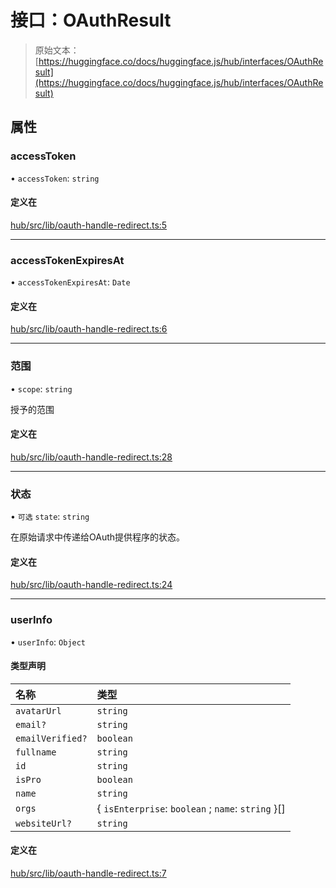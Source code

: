 # 接口：OAuthResult

> 原始文本：[https://huggingface.co/docs/huggingface.js/hub/interfaces/OAuthResult](https://huggingface.co/docs/huggingface.js/hub/interfaces/OAuthResult)

## 属性

### accessToken

• `accessToken`: `string`

#### 定义在

[hub/src/lib/oauth-handle-redirect.ts:5](https://github.com/huggingface/huggingface.js/blob/main/packages/hub/src/lib/oauth-handle-redirect.ts#L5)

* * *

### accessTokenExpiresAt

• `accessTokenExpiresAt`: `Date`

#### 定义在

[hub/src/lib/oauth-handle-redirect.ts:6](https://github.com/huggingface/huggingface.js/blob/main/packages/hub/src/lib/oauth-handle-redirect.ts#L6)

* * *

### 范围

• `scope`: `string`

授予的范围

#### 定义在

[hub/src/lib/oauth-handle-redirect.ts:28](https://github.com/huggingface/huggingface.js/blob/main/packages/hub/src/lib/oauth-handle-redirect.ts#L28)

* * *

### 状态

• `可选` `state`: `string`

在原始请求中传递给OAuth提供程序的状态。

#### 定义在

[hub/src/lib/oauth-handle-redirect.ts:24](https://github.com/huggingface/huggingface.js/blob/main/packages/hub/src/lib/oauth-handle-redirect.ts#L24)

* * *

### userInfo

• `userInfo`: `Object`

#### 类型声明

| 名称 | 类型 |
| :-- | :-- |
| `avatarUrl` | `string` |
| `email?` | `string` |
| `emailVerified?` | `boolean` |
| `fullname` | `string` |
| `id` | `string` |
| `isPro` | `boolean` |
| `name` | `string` |
| `orgs` | { `isEnterprise`: `boolean` ; `name`: `string` }[] |
| `websiteUrl?` | `string` |

#### 定义在

[hub/src/lib/oauth-handle-redirect.ts:7](https://github.com/huggingface/huggingface.js/blob/main/packages/hub/src/lib/oauth-handle-redirect.ts#L7)
